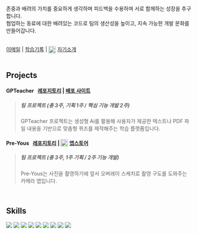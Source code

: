 
존중과 배려의 가치를 중요하게 생각하며 피드백을 수용하며 서로 함께하는 성장을 추구합니다. <br/>
협업하는 동료에 대한 배려있는 코드로 팀의 생산성을 높이고, 지속 가능한 개발 문화를 만들어갑니다.
<br/><br/>

[이메일](mailto:rio.sung.dev@gmail.com) 
| [학습기록](https://steady-spade-138.notion.site/21df6c9302b68090bd0ffb26e27a3490?source=copy_link)
| <img src="https://www.notion.so/images/favicon.ico" width="20" align="absmiddle"> [자기소개](https://steady-spade-138.notion.site/240f6c9302b680839a53d858fe0b6631?source=copy_link)
<br/>
<br/>

## Projects
#### GPTeacher &nbsp; [레포지토리](https://steady-spade-138.notion.site/21df6c9302b68090bd0ffb26e27a3490?source=copy_link) | [배포 사이트](https://dk44bvz564mpy.cloudfront.net)
> ##### 팀 프로젝트 (총 3주, 기획 1주 / 핵심 기능 개발 2주) 
>
> GPTeacher 프로젝트는 생성형 Ai를 활용해 사용자가 제공한 텍스트나 PDF 파일 내용을 기반으로 맞춤형 퀴즈를 제작해주는 학습 플랫폼입니다.<br />
#### Pre-Yous &nbsp; [레포지토리](https://github.com/kamera-project/Pre-Yous) | <img src="https://developer.apple.com/assets/elements/icons/app-store/app-store-128x128_2x.png" width="20" align="top"> [앱스토어](https://apps.apple.com/kr/app/pre-yous/id6747673290)
> ##### 팀 프로젝트 (총 3주, 1주 기획 / 2주 기능 개발) 
>
> Pre-Yous는 사진을 촬영하기에 앞서 오버레이 스케치로 촬영 구도를 도와주는 카메라 앱입니다.<br />

<Br />

## Skills
<div style="margin: ; text-align: left;" "text-align: left;"> 
    <img src="https://img.shields.io/badge/Javascript-F7DF1E?style=for-the-badge&logo=Javascript&logoColor=white">
    <img src="https://img.shields.io/badge/React-61DAFB?style=for-the-badge&logo=React&logoColor=white">
   <img src="https://img.shields.io/badge/react_native-%2320232a.svg?style=for-the-badge&logo=react&logoColor=%2361DAFB">
    <img src="https://img.shields.io/badge/TailwindCSS-06B6D4?style=for-the-badge&logo=TailwindCSS&logoColor=white">
    <img src="https://img.shields.io/badge/Redux-764ABC?style=for-the-badge&logo=Redux&logoColor=white">
    <img src="https://img.shields.io/badge/Amazon S3-569A31?style=for-the-badge&logo=AmazonS3&logoColor=white">
    <img src="https://img.shields.io/badge/HTML5-E34F26?style=for-the-badge&logo=HTML5&logoColor=white">
  <img src="https://img.shields.io/badge/Supabase-3ECF8E?style=for-the-badge&logo=supabase&logoColor=white" />
    <img src="https://img.shields.io/badge/Vercel-000000?style=for-the-badge&logo=vercel&logoColor=white" />
</div>
